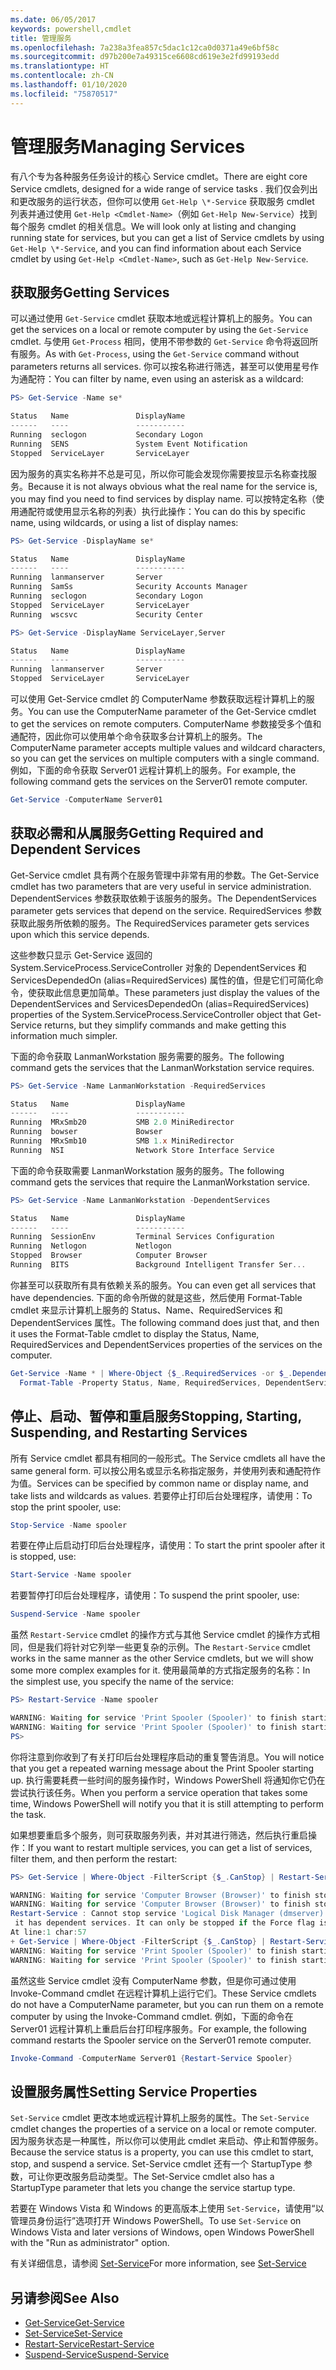 ```yaml
---
ms.date: 06/05/2017
keywords: powershell,cmdlet
title: 管理服务
ms.openlocfilehash: 7a238a3fea857c5dac1c12ca0d0371a49e6bf58c
ms.sourcegitcommit: d97b200e7a49315ce6608cd619e3e2fd99193edd
ms.translationtype: HT
ms.contentlocale: zh-CN
ms.lasthandoff: 01/10/2020
ms.locfileid: "75870517"
---
```

# <a name="managing-services"></a><span data-ttu-id="fda21-103">管理服务</span><span class="sxs-lookup"><span data-stu-id="fda21-103">Managing Services</span></span>

<span data-ttu-id="fda21-104">有八个专为各种服务任务设计的核心 Service cmdlet。</span><span class="sxs-lookup"><span data-stu-id="fda21-104">There are eight core Service cmdlets, designed for a wide range of service tasks .</span></span> <span data-ttu-id="fda21-105">我们仅会列出和更改服务的运行状态，但你可以使用 `Get-Help \*-Service` 获取服务 cmdlet 列表并通过使用 `Get-Help <Cmdlet-Name>`（例如 `Get-Help New-Service`）找到每个服务 cmdlet 的相关信息。</span><span class="sxs-lookup"><span data-stu-id="fda21-105">We will look only at listing and changing running state for services, but you can get a list of Service cmdlets by using `Get-Help \*-Service`, and you can find information about each Service cmdlet by using `Get-Help <Cmdlet-Name>`, such as `Get-Help New-Service`.</span></span>

## <a name="getting-services"></a><span data-ttu-id="fda21-106">获取服务</span><span class="sxs-lookup"><span data-stu-id="fda21-106">Getting Services</span></span>

<span data-ttu-id="fda21-107">可以通过使用 `Get-Service` cmdlet 获取本地或远程计算机上的服务。</span><span class="sxs-lookup"><span data-stu-id="fda21-107">You can get the services on a local or remote computer by using the `Get-Service` cmdlet.</span></span> <span data-ttu-id="fda21-108">与使用 `Get-Process` 相同，使用不带参数的 `Get-Service` 命令将返回所有服务。</span><span class="sxs-lookup"><span data-stu-id="fda21-108">As with `Get-Process`, using the `Get-Service` command without parameters returns all services.</span></span> <span data-ttu-id="fda21-109">你可以按名称进行筛选，甚至可以使用星号作为通配符：</span><span class="sxs-lookup"><span data-stu-id="fda21-109">You can filter by name, even using an asterisk as a wildcard:</span></span>

```powershell
PS> Get-Service -Name se*

Status   Name               DisplayName
------   ----               -----------
Running  seclogon           Secondary Logon
Running  SENS               System Event Notification
Stopped  ServiceLayer       ServiceLayer
```

<span data-ttu-id="fda21-110">因为服务的真实名称并不总是可见，所以你可能会发现你需要按显示名称查找服务。</span><span class="sxs-lookup"><span data-stu-id="fda21-110">Because it is not always obvious what the real name for the service is, you may find you need to find services by display name.</span></span> <span data-ttu-id="fda21-111">可以按特定名称（使用通配符或使用显示名称的列表）执行此操作：</span><span class="sxs-lookup"><span data-stu-id="fda21-111">You can do this by specific name, using wildcards, or using a list of display names:</span></span>

```powershell
PS> Get-Service -DisplayName se*

Status   Name               DisplayName
------   ----               -----------
Running  lanmanserver       Server
Running  SamSs              Security Accounts Manager
Running  seclogon           Secondary Logon
Stopped  ServiceLayer       ServiceLayer
Running  wscsvc             Security Center

PS> Get-Service -DisplayName ServiceLayer,Server

Status   Name               DisplayName
------   ----               -----------
Running  lanmanserver       Server
Stopped  ServiceLayer       ServiceLayer
```

<span data-ttu-id="fda21-112">可以使用 Get-Service cmdlet 的 ComputerName 参数获取远程计算机上的服务。</span><span class="sxs-lookup"><span data-stu-id="fda21-112">You can use the ComputerName parameter of the Get-Service cmdlet to get the services on remote computers.</span></span> <span data-ttu-id="fda21-113">ComputerName 参数接受多个值和通配符，因此你可以使用单个命令获取多台计算机上的服务。</span><span class="sxs-lookup"><span data-stu-id="fda21-113">The ComputerName parameter accepts multiple values and wildcard characters, so you can get the services on multiple computers with a single command.</span></span> <span data-ttu-id="fda21-114">例如，下面的命令获取 Server01 远程计算机上的服务。</span><span class="sxs-lookup"><span data-stu-id="fda21-114">For example, the following command gets the services on the Server01 remote computer.</span></span>

```powershell
Get-Service -ComputerName Server01
```

## <a name="getting-required-and-dependent-services"></a><span data-ttu-id="fda21-115">获取必需和从属服务</span><span class="sxs-lookup"><span data-stu-id="fda21-115">Getting Required and Dependent Services</span></span>

<span data-ttu-id="fda21-116">Get-Service cmdlet 具有两个在服务管理中非常有用的参数。</span><span class="sxs-lookup"><span data-stu-id="fda21-116">The Get-Service cmdlet has two parameters that are very useful in service administration.</span></span> <span data-ttu-id="fda21-117">DependentServices 参数获取依赖于该服务的服务。</span><span class="sxs-lookup"><span data-stu-id="fda21-117">The DependentServices parameter gets services that depend on the service.</span></span> <span data-ttu-id="fda21-118">RequiredServices 参数获取此服务所依赖的服务。</span><span class="sxs-lookup"><span data-stu-id="fda21-118">The RequiredServices parameter gets services upon which this service depends.</span></span>

<span data-ttu-id="fda21-119">这些参数只显示 Get-Service 返回的 System.ServiceProcess.ServiceController 对象的 DependentServices 和 ServicesDependedOn (alias=RequiredServices) 属性的值，但是它们可简化命令，使获取此信息更加简单。</span><span class="sxs-lookup"><span data-stu-id="fda21-119">These parameters just display the values of the DependentServices and ServicesDependedOn (alias=RequiredServices) properties of the System.ServiceProcess.ServiceController object that Get-Service returns, but they simplify commands and make getting this information much simpler.</span></span>

<span data-ttu-id="fda21-120">下面的命令获取 LanmanWorkstation 服务需要的服务。</span><span class="sxs-lookup"><span data-stu-id="fda21-120">The following command gets the services that the LanmanWorkstation service requires.</span></span>

```powershell
PS> Get-Service -Name LanmanWorkstation -RequiredServices

Status   Name               DisplayName
------   ----               -----------
Running  MRxSmb20           SMB 2.0 MiniRedirector
Running  bowser             Bowser
Running  MRxSmb10           SMB 1.x MiniRedirector
Running  NSI                Network Store Interface Service
```

<span data-ttu-id="fda21-121">下面的命令获取需要 LanmanWorkstation 服务的服务。</span><span class="sxs-lookup"><span data-stu-id="fda21-121">The following command gets the services that require the LanmanWorkstation service.</span></span>

```powershell
PS> Get-Service -Name LanmanWorkstation -DependentServices

Status   Name               DisplayName
------   ----               -----------
Running  SessionEnv         Terminal Services Configuration
Running  Netlogon           Netlogon
Stopped  Browser            Computer Browser
Running  BITS               Background Intelligent Transfer Ser...
```

<span data-ttu-id="fda21-122">你甚至可以获取所有具有依赖关系的服务。</span><span class="sxs-lookup"><span data-stu-id="fda21-122">You can even get all services that have dependencies.</span></span> <span data-ttu-id="fda21-123">下面的命令所做的就是这些，然后使用 Format-Table cmdlet 来显示计算机上服务的 Status、Name、RequiredServices 和 DependentServices 属性。</span><span class="sxs-lookup"><span data-stu-id="fda21-123">The following command does just that, and then it uses the Format-Table cmdlet to display the Status, Name, RequiredServices and DependentServices properties of the services on the computer.</span></span>

```powershell
Get-Service -Name * | Where-Object {$_.RequiredServices -or $_.DependentServices} |
  Format-Table -Property Status, Name, RequiredServices, DependentServices -auto
```

## <a name="stopping-starting-suspending-and-restarting-services"></a><span data-ttu-id="fda21-124">停止、启动、暂停和重启服务</span><span class="sxs-lookup"><span data-stu-id="fda21-124">Stopping, Starting, Suspending, and Restarting Services</span></span>

<span data-ttu-id="fda21-125">所有 Service cmdlet 都具有相同的一般形式。</span><span class="sxs-lookup"><span data-stu-id="fda21-125">The Service cmdlets all have the same general form.</span></span> <span data-ttu-id="fda21-126">可以按公用名或显示名称指定服务，并使用列表和通配符作为值。</span><span class="sxs-lookup"><span data-stu-id="fda21-126">Services can be specified by common name or display name, and take lists and wildcards as values.</span></span> <span data-ttu-id="fda21-127">若要停止打印后台处理程序，请使用：</span><span class="sxs-lookup"><span data-stu-id="fda21-127">To stop the print spooler, use:</span></span>

```powershell
Stop-Service -Name spooler
```

<span data-ttu-id="fda21-128">若要在停止后启动打印后台处理程序，请使用：</span><span class="sxs-lookup"><span data-stu-id="fda21-128">To start the print spooler after it is stopped, use:</span></span>

```powershell
Start-Service -Name spooler
```

<span data-ttu-id="fda21-129">若要暂停打印后台处理程序，请使用：</span><span class="sxs-lookup"><span data-stu-id="fda21-129">To suspend the print spooler, use:</span></span>

```powershell
Suspend-Service -Name spooler
```

<span data-ttu-id="fda21-130">虽然 `Restart-Service` cmdlet 的操作方式与其他 Service cmdlet 的操作方式相同，但是我们将针对它列举一些更复杂的示例。</span><span class="sxs-lookup"><span data-stu-id="fda21-130">The `Restart-Service` cmdlet works in the same manner as the other Service cmdlets, but we will show some more complex examples for it.</span></span> <span data-ttu-id="fda21-131">使用最简单的方式指定服务的名称：</span><span class="sxs-lookup"><span data-stu-id="fda21-131">In the simplest use, you specify the name of the service:</span></span>

```powershell
PS> Restart-Service -Name spooler

WARNING: Waiting for service 'Print Spooler (Spooler)' to finish starting...
WARNING: Waiting for service 'Print Spooler (Spooler)' to finish starting...
PS>
```

<span data-ttu-id="fda21-132">你将注意到你收到了有关打印后台处理程序启动的重复警告消息。</span><span class="sxs-lookup"><span data-stu-id="fda21-132">You will notice that you get a repeated warning message about the Print Spooler starting up.</span></span> <span data-ttu-id="fda21-133">执行需要耗费一些时间的服务操作时，Windows PowerShell 将通知你它仍在尝试执行该任务。</span><span class="sxs-lookup"><span data-stu-id="fda21-133">When you perform a service operation that takes some time, Windows PowerShell will notify you that it is still attempting to perform the task.</span></span>

<span data-ttu-id="fda21-134">如果想要重启多个服务，则可获取服务列表，并对其进行筛选，然后执行重启操作：</span><span class="sxs-lookup"><span data-stu-id="fda21-134">If you want to restart multiple services, you can get a list of services, filter them, and then perform the restart:</span></span>

```powershell
PS> Get-Service | Where-Object -FilterScript {$_.CanStop} | Restart-Service

WARNING: Waiting for service 'Computer Browser (Browser)' to finish stopping...
WARNING: Waiting for service 'Computer Browser (Browser)' to finish stopping...
Restart-Service : Cannot stop service 'Logical Disk Manager (dmserver)' because
 it has dependent services. It can only be stopped if the Force flag is set.
At line:1 char:57
+ Get-Service | Where-Object -FilterScript {$_.CanStop} | Restart-Service <<<<
WARNING: Waiting for service 'Print Spooler (Spooler)' to finish starting...
WARNING: Waiting for service 'Print Spooler (Spooler)' to finish starting...
```

<span data-ttu-id="fda21-135">虽然这些 Service cmdlet 没有 ComputerName 参数，但是你可通过使用 Invoke-Command cmdlet 在远程计算机上运行它们。</span><span class="sxs-lookup"><span data-stu-id="fda21-135">These Service cmdlets do not have a ComputerName parameter, but you can run them on a remote computer by using the Invoke-Command cmdlet.</span></span> <span data-ttu-id="fda21-136">例如，下面的命令在 Server01 远程计算机上重启后台打印程序服务。</span><span class="sxs-lookup"><span data-stu-id="fda21-136">For example, the following command restarts the Spooler service on the Server01 remote computer.</span></span>

```powershell
Invoke-Command -ComputerName Server01 {Restart-Service Spooler}
```

## <a name="setting-service-properties"></a><span data-ttu-id="fda21-137">设置服务属性</span><span class="sxs-lookup"><span data-stu-id="fda21-137">Setting Service Properties</span></span>

<span data-ttu-id="fda21-138">`Set-Service` cmdlet 更改本地或远程计算机上服务的属性。</span><span class="sxs-lookup"><span data-stu-id="fda21-138">The `Set-Service` cmdlet changes the properties of a service on a local or remote computer.</span></span> <span data-ttu-id="fda21-139">因为服务状态是一种属性，所以你可以使用此 cmdlet 来启动、停止和暂停服务。</span><span class="sxs-lookup"><span data-stu-id="fda21-139">Because the service status is a property, you can use this cmdlet to start, stop, and suspend a service.</span></span>
<span data-ttu-id="fda21-140">Set-Service cmdlet 还有一个 StartupType 参数，可让你更改服务启动类型。</span><span class="sxs-lookup"><span data-stu-id="fda21-140">The Set-Service cmdlet also has a StartupType parameter that lets you change the service startup type.</span></span>

<span data-ttu-id="fda21-141">若要在 Windows Vista 和 Windows 的更高版本上使用 `Set-Service`，请使用“以管理员身份运行”选项打开 Windows PowerShell。</span><span class="sxs-lookup"><span data-stu-id="fda21-141">To use `Set-Service` on Windows Vista and later versions of Windows, open Windows PowerShell with the "Run as administrator" option.</span></span>

<span data-ttu-id="fda21-142">有关详细信息，请参阅 [Set-Service](/powershell/module/Microsoft.PowerShell.Management/set-service)</span><span class="sxs-lookup"><span data-stu-id="fda21-142">For more information, see [Set-Service](/powershell/module/Microsoft.PowerShell.Management/set-service)</span></span>

## <a name="see-also"></a><span data-ttu-id="fda21-143">另请参阅</span><span class="sxs-lookup"><span data-stu-id="fda21-143">See Also</span></span>

- [<span data-ttu-id="fda21-144">Get-Service</span><span class="sxs-lookup"><span data-stu-id="fda21-144">Get-Service</span></span>](/powershell/module/Microsoft.PowerShell.Management/get-service)
- [<span data-ttu-id="fda21-145">Set-Service</span><span class="sxs-lookup"><span data-stu-id="fda21-145">Set-Service</span></span>](/powershell/module/Microsoft.PowerShell.Management/set-service)
- [<span data-ttu-id="fda21-146">Restart-Service</span><span class="sxs-lookup"><span data-stu-id="fda21-146">Restart-Service</span></span>](/powershell/module/Microsoft.PowerShell.Management/restart-service)
- [<span data-ttu-id="fda21-147">Suspend-Service</span><span class="sxs-lookup"><span data-stu-id="fda21-147">Suspend-Service</span></span>](/powershell/module/Microsoft.PowerShell.Management/suspend-service)
